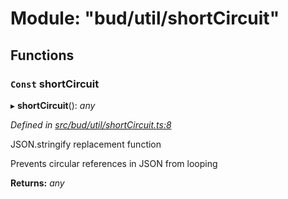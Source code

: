 # Module: "bud/util/shortCircuit"

## Functions

### `Const` shortCircuit

▸ **shortCircuit**(): *any*

*Defined in [src/bud/util/shortCircuit.ts:8](https://github.com/roots/bud-support/blob/bd00b72/src/bud/util/shortCircuit.ts#L8)*

JSON.stringify replacement function

Prevents circular references in JSON from looping

**Returns:** *any*
